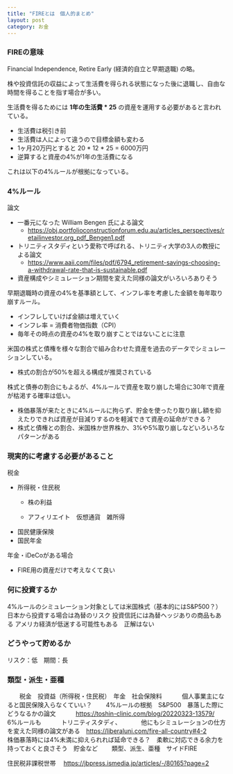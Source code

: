 ```yaml
---
title: "FIREとは　個人的まとめ"
layout: post
category: お金
---
```


### FIREの意味

Financial Independence, Retire Early (経済的自立と早期退職) の略。

株や投資信託の収益によって生活費を得られる状態になった後に退職し、自由な時間を得ることを指す場合が多い。

生活費を得るためには **1年の生活費 * 25** の資産を運用する必要があると言われている。
- 生活費は税引き前
- 生活費は人によって違うので目標金額も変わる
- 1ヶ月20万円とすると 20 * 12 * 25 = 6000万円
- 逆算すると資産の4%が1年の生活費になる

これは以下の4%ルールが根拠になっている。


### 4%ルール

論文
- 一番元になった William Bengen 氏による論文
  - <https://obj.portfolioconstructionforum.edu.au/articles_perspectives/retailinvestor.org_pdf_Bengen1.pdf>
- トリニティスタディという愛称で呼ばれる、トリニティ大学の3人の教授による論文
  - <https://www.aaii.com/files/pdf/6794_retirement-savings-choosing-a-withdrawal-rate-that-is-sustainable.pdf>
- 資産構成やシミュレーション期間を変えた同様の論文がいろいろありそう

早期退職時の資産の4%を基準額として、インフレ率を考慮した金額を毎年取り崩すルール。
- インフレしていけば金額は増えていく
- インフレ率 = 消費者物価指数（CPI）
- 毎年その時点の資産の4%を取り崩すことではないことに注意

米国の株式と債権を様々な割合で組み合わせた資産を過去のデータでシミュレーションしている。
- 株式の割合が50%を超える構成が推奨されている

株式と債券の割合にもよるが、4%ルールで資産を取り崩した場合に30年で資産が枯渇する確率は低い。
- 株価暴落が来たときに4%ルールに拘らず、貯金を使ったり取り崩し額を抑えたりできれば資産が目減りするのを軽減できて資産の延命ができる？
- 株式と債権との割合、米国株か世界株か、3%や5%取り崩しなどいろいろなパターンがある


### 現実的に考慮する必要があること
 
税金
- 所得税・住民税
  - 株の利益

  - アフィリエイト　仮想通貨　雑所得
- 国民健康保険
- 国民年金

年金・iDeCoがある場合
- FIRE用の資産だけで考えなくて良い


### 何に投資するか

4%ルールのシミュレーション対象としては米国株式（基本的にはS&P500？）
日本から投資する場合は為替のリスク
投資信託には為替ヘッジありの商品もある
アメリカ経済が低迷する可能性もある　正解はない


### どうやって貯めるか

リスク：低　期間：長


### 類型・派生・亜種





　　税金　投資益（所得税・住民税）　年金　社会保険料
　　　個人事業主になると国民保険入らなくていい？
　　4%ルールの根拠　S&P500　暴落した際にどうなるかの論文
　　　https://toshin-clinic.com/blog/20220323-13579/ 
　　　6%ルールも
　　　トリニティスタディ、
　　　他にもシミュレーションの仕方を変えた同様の論文がある　https://liberaluni.com/fire-all-country#4-2 
　　　株価暴落時には4%未満に抑えられれば延命できる？　柔軟に対応できる余力を持っておくと良さそう　貯金など
　　類型、派生、亜種　サイドFIRE


住民税非課税世帯
　<https://jbpress.ismedia.jp/articles/-/80165?page=2>


